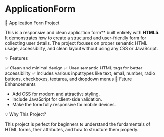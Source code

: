 # ApplicationForm
📄 Application Form Project

This is a responsive and clean application form** built entirely with **HTML5**. It demonstrates how to create a structured and user-friendly form for collecting user details. The project focuses on proper semantic HTML usage, accessibility, and clean layout without using any CSS or JavaScript.

✨ Features

✅ Clean and minimal design
✅ Uses semantic HTML tags for better accessibility
✅ Includes various input types like text, email, number, radio buttons, checkboxes, textarea, and dropdown menus
 📌 Future Enhancements

* Add CSS for modern and attractive styling.
* Include JavaScript for client-side validation.
* Make the form fully responsive for mobile devices.

💡 Why This Project?

This project is perfect for beginners to understand the fundamentals of HTML forms, their attributes, and how to structure them properly.
